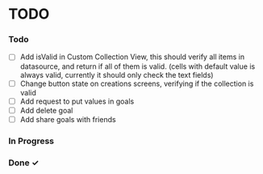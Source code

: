 # TODO

### Todo

- [ ] Add isValid in Custom Collection View, this should verify all items in datasource, and return if all of them is valid. (cells with default value is always valid, currently it should only check the text fields)
- [ ] Change button state on creations screens, verifying if the collection is valid
- [ ] Add request to put values in goals
- [ ] Add delete goal
- [ ] Add share goals with friends

### In Progress


### Done ✓
